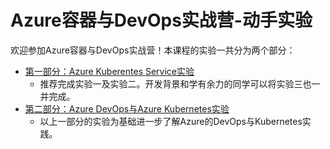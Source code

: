 # Azure容器与DevOps实战营-动手实验

欢迎参加Azure容器与DevOps实战营！本课程的实验一共分为两个部分：

  - [第一部分：Azure Kuberentes Service实验](./01-azure-kuberservice-service-index.md)
    - 推荐完成实验一及实验二。开发背景和学有余力的同学可以将实验三也一并完成。
  - [第二部分：Azure DevOps与Azure Kubernetes实验](./06-azure-devops-with-aks-lab01.pdf)
    - 以上一部分的实验为基础进一步了解Azure的DevOps与Kubernetes实践。

  